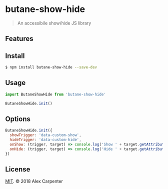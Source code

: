 # butane-show-hide

> An accessibile show/hide JS library

## Features

## Install

```bash
$ npm install butane-show-hide --save-dev
```

## Usage

```js
import ButaneShowHide from 'butane-show-hide'

ButaneShowHide.init()
```

## Options

```js
ButaneShowHide.init({
  showTrigger: 'data-custom-show',
  hideTrigger: 'data-custom-hide',
  onShow: (trigger, target) => console.log('Show ' + target.getAttribute('id')),
  onHide: (trigger, target) => console.log('Hide ' + target.getAttribute('id'))
})
```

## License

[MIT](https://opensource.org/licenses/MIT). © 2018 Alex Carpenter
